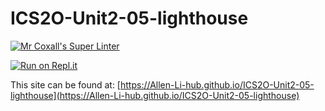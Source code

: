 # ICS2O-Unit2-05-lighthouse

[![Mr Coxall's Super Linter](https://github.com/Allen-Li-hub/ICS2O-Unit2-05-lighthouse/workflows/Mr%20Coxall's%20Super%20Linter/badge.svg)](https://github.com/Allen-Li-hub/ICS2O-Unit2-05-lighthouse/actions)

[![Run on Repl.it](https://repl.it/badge/github/Allen-Li-hub/ICS2O-Unit2-05-lighthouse)](https://repl.it/github/Allen-Li-hub/ICS2O-Unit2-05-lighthouse)

This site can be found at: [https://Allen-Li-hub.github.io/ICS2O-Unit2-05-lighthouse](https://Allen-Li-hub.github.io/ICS2O-Unit2-05-lighthouse)

